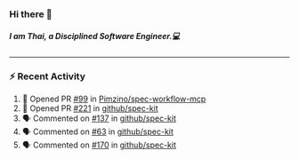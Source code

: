 ### Hi there 👋

##### I am Thai, a Disciplined Software Engineer.💻

---

### ⚡ Recent Activity
<!--START_SECTION:activity-->
1. 💪 Opened PR [#99](https://github.com/Pimzino/spec-workflow-mcp/pull/99) in [Pimzino/spec-workflow-mcp](https://github.com/Pimzino/spec-workflow-mcp)
2. 💪 Opened PR [#221](https://github.com/github/spec-kit/pull/221) in [github/spec-kit](https://github.com/github/spec-kit)
3. 🗣 Commented on [#137](https://github.com/github/spec-kit/pull/137#issuecomment-3284176485) in [github/spec-kit](https://github.com/github/spec-kit)
4. 🗣 Commented on [#63](https://github.com/github/spec-kit/issues/63#issuecomment-3279216225) in [github/spec-kit](https://github.com/github/spec-kit)
5. 🗣 Commented on [#170](https://github.com/github/spec-kit/issues/170#issuecomment-3279198285) in [github/spec-kit](https://github.com/github/spec-kit)
<!--END_SECTION:activity-->

